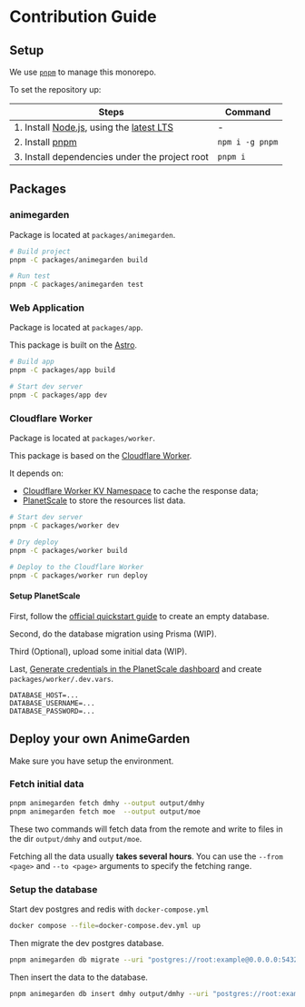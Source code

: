 # Contribution Guide

## Setup

We use [`pnpm`](https://pnpm.io/) to manage this monorepo.

To set the repository up:

| Steps | Command |
|-------|--------|
| 1. Install [Node.js](https://nodejs.org/), using the [latest LTS](https://nodejs.org/en/about/releases/) | - |
| 2. Install [pnpm](https://pnpm.io/installation) | `npm i -g pnpm` |
| 3. Install dependencies under the project root | `pnpm i` |

## Packages

### animegarden

Package is located at `packages/animegarden`.

```bash
# Build project
pnpm -C packages/animegarden build

# Run test
pnpm -C packages/animegarden test
```

### Web Application

Package is located at `packages/app`.

This package is built on the [Astro](https://astro.build/).

```bash
# Build app
pnpm -C packages/app build

# Start dev server
pnpm -C packages/app dev
```

### Cloudflare Worker

Package is located at `packages/worker`.

This package is based on the [Cloudflare Worker](https://developers.cloudflare.com/workers/).

It depends on:

+ [Cloudflare Worker KV Namespace](https://developers.cloudflare.com/workers/runtime-apis/kv) to cache the response data;
+ [PlanetScale](https://planetscale.com/) to store the resources list data.

```bash
# Start dev server
pnpm -C packages/worker dev

# Dry deploy
pnpm -C packages/worker build

# Deploy to the Cloudflare Worker
pnpm -C packages/worker run deploy
```

#### Setup PlanetScale

First, follow the [official quickstart guide](https://planetscale.com/docs/tutorials/planetscale-quick-start-guide) to create an empty database.

Second, do the database migration using Prisma (WIP).

Third (Optional), upload some initial data (WIP).

Last, [Generate credentials in the PlanetScale dashboard](https://planetscale.com/docs/tutorials/connect-any-application#generate-credentials-in-the-planetscale-dashboard) and create `packages/worker/.dev.vars`.

```env
DATABASE_HOST=...
DATABASE_USERNAME=...
DATABASE_PASSWORD=...
```

## Deploy your own AnimeGarden

Make sure you have setup the environment.

### Fetch initial data

```bash
pnpm animegarden fetch dmhy --output output/dmhy
pnpm animegarden fetch moe  --output output/moe
```

These two commands will fetch data from the remote and write to files in the dir `output/dmhy` and `output/moe`.

Fetching all the data usually **takes several hours**. You can use the `--from <page>` and `--to <page>` arguments to specify the fetching range.

### Setup the database

Start dev postgres and redis with `docker-compose.yml`

```bash
docker compose --file=docker-compose.dev.yml up
```

Then migrate the dev postgres database.

```bash
pnpm animegarden db migrate --uri "postgres://root:example@0.0.0.0:5432/animegarden"
```

Then insert the data to the database.

```bash
pnpm animegarden db insert dmhy output/dmhy --uri "postgres://root:example@0.0.0.0:5432/animegarden"
```
